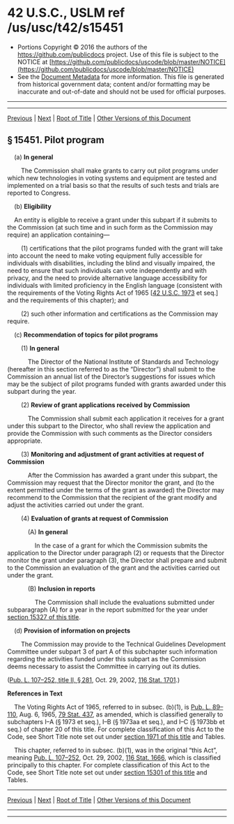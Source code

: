 ---
---

# 42 U.S.C., USLM ref /us/usc/t42/s15451

* Portions Copyright © 2016 the authors of the https://github.com/publicdocs project.
  Use of this file is subject to the NOTICE at [https://github.com/publicdocs/uscode/blob/master/NOTICE](https://github.com/publicdocs/uscode/blob/master/NOTICE)
* See the [Document Metadata](././../../../../../../..//README.md) for more information.
  This file is generated from historical government data; content and/or formatting may be inaccurate and out-of-date and should not be used for official purposes.

----------
----------

[Previous](./../../../../../../..//us/usc/t42/ch146/schII/ptD/spt4/m__us_usc_t42_ch146_schII_ptD_spt4.md) | [Next](./../../../../../../..//us/usc/t42/ch146/schII/ptD/spt4/m__us_usc_t42_s15452.md) | [Root of Title](./../../../../../../../) | [Other Versions of this Document](https://publicdocs.github.io/go/links?ns=uslm&ref=%2Fus%2Fusc%2Ft42%2Fs15451)

## § 15451. Pilot program

    (a) __In general__ 

        The Commission shall make grants to carry out pilot programs under which new technologies in voting systems and equipment are tested and implemented on a trial basis so that the results of such tests and trials are reported to Congress.

    (b) __Eligibility__ 

    An entity is eligible to receive a grant under this subpart if it submits to the Commission (at such time and in such form as the Commission may require) an application containing—

        (1) certifications that the pilot programs funded with the grant will take into account the need to make voting equipment fully accessible for individuals with disabilities, including the blind and visually impaired, the need to ensure that such individuals can vote independently and with privacy, and the need to provide alternative language accessibility for individuals with limited proficiency in the English language (consistent with the requirements of the Voting Rights Act of 1965 \[[42 U.S.C. 1973][/us/usc/t42/s1973] et seq.\] and the requirements of this chapter); and

        (2) such other information and certifications as the Commission may require.

    (c) __Recommendation of topics for pilot programs__ 

        (1) __In general__ 

            The Director of the National Institute of Standards and Technology (hereafter in this section referred to as the “Director”) shall submit to the Commission an annual list of the Director’s suggestions for issues which may be the subject of pilot programs funded with grants awarded under this subpart during the year.

        (2) __Review of grant applications received by Commission__ 

            The Commission shall submit each application it receives for a grant under this subpart to the Director, who shall review the application and provide the Commission with such comments as the Director considers appropriate.

        (3) __Monitoring and adjustment of grant activities at request of Commission__ 

            After the Commission has awarded a grant under this subpart, the Commission may request that the Director monitor the grant, and (to the extent permitted under the terms of the grant as awarded) the Director may recommend to the Commission that the recipient of the grant modify and adjust the activities carried out under the grant.

        (4) __Evaluation of grants at request of Commission__ 

            (A) __In general__ 

                In the case of a grant for which the Commission submits the application to the Director under paragraph (2) or requests that the Director monitor the grant under paragraph (3), the Director shall prepare and submit to the Commission an evaluation of the grant and the activities carried out under the grant.

            (B) __Inclusion in reports__ 

                The Commission shall include the evaluations submitted under subparagraph (A) for a year in the report submitted for the year under [section 15327 of this title][/us/usc/t42/s15327].

    (d) __Provision of information on projects__ 

        The Commission may provide to the Technical Guidelines Development Committee under subpart 3 of part A of this subchapter such information regarding the activities funded under this subpart as the Commission deems necessary to assist the Committee in carrying out its duties.

([Pub. L. 107–252, title II, § 281][/us/pl/107/252/s281], Oct. 29, 2002, [116 Stat. 1701][/us/stat/116/1701].)

 __References in Text__ 

    The Voting Rights Act of 1965, referred to in subsec. (b)(1), is [Pub. L. 89–110][/us/pl/89/110], Aug. 6, 1965, [79 Stat. 437][/us/stat/79/437], as amended, which is classified generally to subchapters I–A (§ 1973 et seq.), I–B (§ 1973aa et seq.), and I–C (§ 1973bb et seq.) of chapter 20 of this title. For complete classification of this Act to the Code, see Short Title note set out under [section 1971 of this title][/us/usc/t42/s1971] and Tables.

    This chapter, referred to in subsec. (b)(1), was in the original “this Act”, meaning [Pub. L. 107–252][/us/pl/107/252], Oct. 29, 2002, [116 Stat. 1666][/us/stat/116/1666], which is classified principally to this chapter. For complete classification of this Act to the Code, see Short Title note set out under [section 15301 of this title][/us/usc/t42/s15301] and Tables.

----------

[Previous](./../../../../../../..//us/usc/t42/ch146/schII/ptD/spt4/m__us_usc_t42_ch146_schII_ptD_spt4.md) | [Next](./../../../../../../..//us/usc/t42/ch146/schII/ptD/spt4/m__us_usc_t42_s15452.md) | [Root of Title](./../../../../../../../) | [Other Versions of this Document](https://publicdocs.github.io/go/links?ns=uslm&ref=%2Fus%2Fusc%2Ft42%2Fs15451)

----------
----------

[/us/usc/t42/s1973]: https://publicdocs.github.io/go/links?ns=uslm&ref=%2Fus%2Fusc%2Ft42%2Fs1973
[/us/usc/t42/s15327]: https://publicdocs.github.io/go/links?ns=uslm&ref=%2Fus%2Fusc%2Ft42%2Fs15327
[/us/pl/107/252/s281]: https://publicdocs.github.io/go/links?ns=uslm&ref=%2Fus%2Fpl%2F107%2F252%2Fs281
[/us/stat/116/1701]: https://publicdocs.github.io/go/links?ns=uslm&ref=%2Fus%2Fstat%2F116%2F1701
[/us/pl/89/110]: https://publicdocs.github.io/go/links?ns=uslm&ref=%2Fus%2Fpl%2F89%2F110
[/us/stat/79/437]: https://publicdocs.github.io/go/links?ns=uslm&ref=%2Fus%2Fstat%2F79%2F437
[/us/usc/t42/s1971]: https://publicdocs.github.io/go/links?ns=uslm&ref=%2Fus%2Fusc%2Ft42%2Fs1971
[/us/pl/107/252]: https://publicdocs.github.io/go/links?ns=uslm&ref=%2Fus%2Fpl%2F107%2F252
[/us/stat/116/1666]: https://publicdocs.github.io/go/links?ns=uslm&ref=%2Fus%2Fstat%2F116%2F1666
[/us/usc/t42/s15301]: https://publicdocs.github.io/go/links?ns=uslm&ref=%2Fus%2Fusc%2Ft42%2Fs15301


